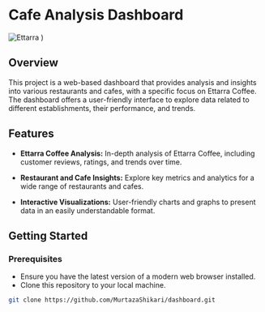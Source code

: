 # Cafe Analysis Dashboard

![Ettarra](![image](https://github.com/MurtazaShikari/dashboard/assets/114511800/1dd1202b-9758-4fe0-8094-996f8c528d69)
)
)

## Overview

This project is a web-based dashboard that provides analysis and insights into various restaurants and cafes, with a specific focus on Ettarra Coffee. The dashboard offers a user-friendly interface to explore data related to different establishments, their performance, and trends.

## Features

- **Ettarra Coffee Analysis:** In-depth analysis of Ettarra Coffee, including customer reviews, ratings, and trends over time.

- **Restaurant and Cafe Insights:** Explore key metrics and analytics for a wide range of restaurants and cafes.

- **Interactive Visualizations:** User-friendly charts and graphs to present data in an easily understandable format.

## Getting Started

### Prerequisites

- Ensure you have the latest version of a modern web browser installed.
- Clone this repository to your local machine.

```bash
git clone https://github.com/MurtazaShikari/dashboard.git
